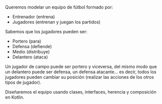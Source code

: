Queremos modelar un equipo de fútbol formado por:
- Entrenador (entrena)
- Jugadores (entrenan y juegan los partidos)

Sabemos que los jugadores pueden ser:
- Portero (para)
- Defensa (defiende)
- Medio (distribuye)
- Delantero (ataca)

Un jugador de campo puede ser portero y viceversa, del mismo modo que un delantero puede ser defensa, un defensa atacante... es decir, todos los jugadores pueden cambiar su posición (realizar las acciones de los otros tipos de jugador).

Diseñaremos el equipo usando clases, interfaces, herencia y composición en Kotlin.
